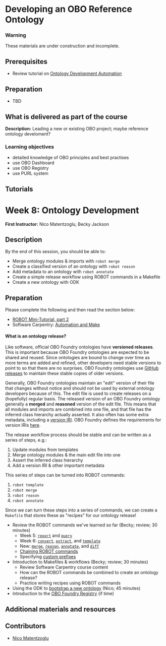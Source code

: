 # Developing an OBO Reference Ontology

### Warning

These materials are under construction and incomplete.

## Prerequisites

- Review tutorial on [Ontology Development Automation](automating-ontology-workflows.md)

## Preparation

- TBD

## What is delivered as part of the course

**Description:** Leading a new or existing OBO project; maybe reference ontology develoment?

### Learning objectives

- detailed knowledge of OBO principles and best practises
- use OBO Dashboard
- use OBO Registry
- use PURL system

## Tutorials

# Week 8: Ontology Development

**First Instructor:** Nico Matentzoglu, Becky Jackson

## Description

By the end of this session, you should be able to:

- Merge ontology modules & imports with `robot merge`
- Create a classified version of an ontology with `robot reason`
- Add metadata to an ontology with `robot annotate`
- Create a simple release workflow using ROBOT commands in a Makefile
- Create a new ontology with ODK

## Preparation

Please complete the following and then read the section below:

- [ROBOT Mini-Tutorial, part 2](../tutorial/robot-tutorial-2.md)
- Software Carpentry: [Automation and Make](http://swcarpentry.github.io/make-novice/)

#### What is an ontology release?

Like software, official OBO Foundry ontologies have **versioned releases**. This is important because OBO Foundry ontologies are expected to be shared and reused. Since ontologies are bound to change over time as more terms are added and refined, other developers need stable versions to point to so that there are no surprises. OBO Foundry ontologies use [GitHub releases](https://docs.github.com/en/github/administering-a-repository/managing-releases-in-a-repository) to maintain these stable copies of older versions.

Generally, OBO Foundry ontologies maintain an "edit" version of their file that changes without notice and should not be used by external ontology developers because of this. The edit file is used to create releases on a (hopefully) regular basis. The released version of an OBO Foundry ontology generally a **merged** and **reasoned** version of the edit file. This means that all modules and imports are combined into one file, and that file has the inferred class hierarchy actually asserted. It also often has some extra metadata, including a [version IRI](https://www.w3.org/TR/owl2-syntax/#Ontology_IRI_and_Version_IRI). OBO Foundry defines the requirements for version IRIs [here](http://obofoundry.org/principles/fp-004-versioning.html).

The release workflow process should be stable and can be written as a series of steps, e.g.:

1. Update modules from templates
2. Merge ontology modules & the main edit file into one
3. Assert the inferred class hierarchy
4. Add a version IRI & other important metadata

This series of steps can be turned into ROBOT commands:

1. `robot template`
2. `robot merge`
3. `robot reason`
4. `robot annotate`

Since we can turn these steps into a series of commands, we can create a `Makefile` that stores these as "recipes" for our ontology release!

- Review the ROBOT commands we've learned so far (Becky; review; 30 minutes)
  - Week 5: [`report`](http://robot.obolibrary.org/report) and [`query`](http://robot.obolibrary.org/query)
  - Week 6: [`convert`](http://robot.obolibrary.org/convert), [`extract`](http://robot.obolibrary.org/extract), and [`template`](http://robot.obolibrary.org/template)
  - New: [`merge`](http://robot.obolibrary.org/merge), [`reason`](http://robot.obolibrary.org/reason), [`annotate`](http://robot.obolibrary.org/annotate), and [`diff`](http://robot.obolibrary.org/diff)
  - [Chaining ROBOT commands](http://robot.obolibrary.org/chaining)
  - Specifying [custom prefixes](http://robot.obolibrary.org/global#prefixes)
- Introduction to Makefiles & workflows (Becky; review; 30 minutes)
  - Review Software Carpentry course content
  - How can the ROBOT commands be combined to create an ontology release?
  - Practice writing recipes using ROBOT commands
- Using the ODK to [bootstrap a new ontology](https://github.com/INCATools/ontology-development-kit/blob/master/docs/CreatingRepo.md) (Nico; 45 minutes)
- Introduction to the [OBO Foundry Registry](http://obofoundry.org/) (if time)

## Additional materials and resources

## Contributors

- [Nico Matentzoglu](https://orcid.org/0000-0002-7356-1779)
